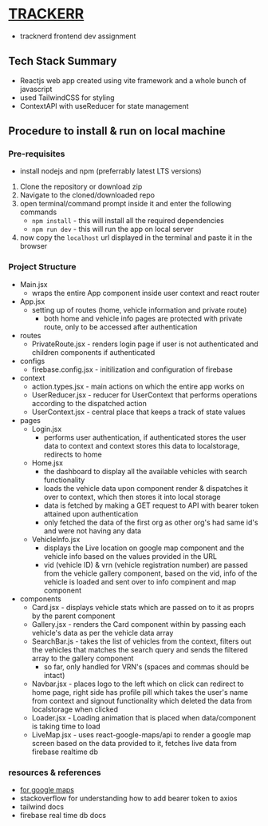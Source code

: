 # [TRACKERR]()

- tracknerd frontend dev assignment

## Tech Stack Summary

- Reactjs web app created using vite framework and a whole bunch of javascript
- used TailwindCSS for styling
- ContextAPI with useReducer for state management

## Procedure to install & run on local machine

### Pre-requisites

- install nodejs and npm (preferrably latest LTS versions)

1. Clone the repository or download zip
2. Navigate to the cloned/downloaded repo
3. open terminal/command prompt inside it and enter the following commands
   - `npm install` - this will install all the required dependencies
   - `npm run dev` - this will run the app on local server
4. now copy the `localhost` url displayed in the terminal and paste it in the browser

### Project Structure

- Main.jsx
  - wraps the entire App component inside user context and react router
- App.jsx
  - setting up of routes (home, vehicle information and private route)
    - both home and vehicle info pages are protected with private route, only to be accessed after authentication
- routes
  - PrivateRoute.jsx - renders login page if user is not authenticated and children components if authenticated
- configs
  - firebase.config.jsx - initilization and configuration of firebase
- context
  - action.types.jsx - main actions on which the entire app works on
  - UserReducer.jsx - reducer for UserContext that performs operations according to the dispatched action
  - UserContext.jsx - central place that keeps a track of state values
- pages
  - Login.jsx
    - performs user authentication, if authenticated stores the user data to context and context stores this data to localstorage, redirects to home
  - Home.jsx
    - the dashboard to display all the available vehicles with search functionality
    - loads the vehicle data upon component render & dispatches it over to context, which then stores it into local storage
    - data is fetched by making a GET request to API with bearer token attained upon authentication
    - only fetched the data of the first org as other org's had same id's and were not having any data
  - VehicleInfo.jsx
    - displays the Live location on google map component and the vehicle info based on the values provided in the URL
    - vid (vehicle ID) & vrn (vehicle registration number) are passed from the vehicle gallery component, based on the vid, info of the vehicle is loaded and sent over to info compinent and map component
- components
  - Card.jsx - displays vehicle stats which are passed on to it as proprs by the parent component
  - Gallery.jsx - renders the Card component within by passing each vehicle's data as per the vehicle data array
  - SearchBar.js - takes the list of vehicles from the context, filters out the vehicles that matches the search query and sends the filtered array to the gallery component
    - so far, only handled for VRN's (spaces and commas should be intact)
  - Navbar.jsx - places logo to the left which on click can redirect to home page, right side has profile pill which takes the user's name from context and signout functionality which deleted the data from localstorage when clicked
  - Loader.jsx - Loading animation that is placed when data/component is taking time to load
  - LiveMap.jsx - uses react-google-maps/api to render a google map screen based on the data provided to it, fetches live data from firebase realtime db

### resources & references

- [for google maps](https://www.youtube.com/watch?v=9e-5QHpadi0)
- stackoverflow for understanding how to add bearer token to axios
- tailwind docs
- firebase real time db docs
